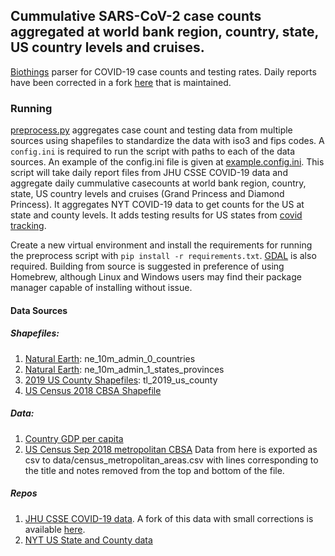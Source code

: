 ## Cummulative SARS-CoV-2 case counts aggregated at world bank region, country, state, US country levels and cruises. 

[Biothings](https://github.com/biothings/outbreak.api) parser for COVID-19 case counts and testing rates. Daily reports have been corrected in a fork [here](https://github.com/gkarthik/COVID-19) that is maintained.

### Running

[preprocess.py](preprocess.py) aggregates case count and testing data from multiple sources using shapefiles to standardize the data with iso3 and fips codes. A `config.ini` is required to run the script with paths to each of the data sources. An example of the config.ini file is given at [example.config.ini](./example.config.ini). This script will take daily report files from JHU CSSE COVID-19 data and aggregate daily cummulative casecounts at world bank region, country, state, US country levels and cruises (Grand Princess and Diamond Princess). It aggregates NYT COVID-19 data to get counts for the US at state and county levels. It adds testing results for US states from [covid tracking](http://covidtracking.com/).

Create a new virtual environment and install the requirements for running the preprocess script with `pip install -r requirements.txt`. [GDAL](https://gdal.org/download.html) is also required. Building from source is suggested in preference of using Homebrew, although Linux and Windows users may find their package manager capable of installing without issue.

#### Data Sources

##### Shapefiles:

1. [Natural Earth](https://www.naturalearthdata.com/downloads/10m-cultural-vectors/): ne_10m_admin_0_countries
2. [Natural Earth](https://www.naturalearthdata.com/downloads/10m-cultural-vectors/): ne_10m_admin_1_states_provinces
3. [2019 US County Shapefiles](https://www.census.gov/geographies/mapping-files/time-series/geo/tiger-line-file.html): tl_2019_us_county
4. [US Census 2018 CBSA Shapefile](https://www2.census.gov/geo/tiger/GENZ2018/shp/cb_2018_us_cbsa_500k.zip)

##### Data:
1. [Country GDP per capita](https://data.worldbank.org/indicator/NY.GDP.PCAP.CD?most_recent_value_desc=true)
2. [US Census Sep 2018 metropolitan CBSA](https://www2.census.gov/programs-surveys/metro-micro/geographies/reference-files/2018/delineation-files/list1_Sep_2018.xls) Data from here is exported as csv to data/census_metropolitan_areas.csv with lines corresponding to the title and notes removed from the top and bottom of the file.

##### Repos
1. [JHU CSSE COVID-19 data](https://github.com/CSSEGISandData/COVID-19). A fork of this data with small corrections is available [here](https://github.com/gkarthik/COVID-19).
2. [NYT US State and County data](https://github.com/nytimes/covid-19-data)
